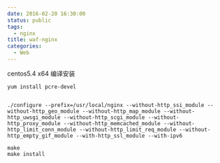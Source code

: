```yaml
---
date: 2016-02-20 16:30:00
status: public
tags:
  - nginx
title: waf-nginx
categories:
  - Web
---
```


centos5.4 x64 编译安装
    
    yum install pcre-devel


    ./configure --prefix=/usr/local/nginx --without-http_ssi_module --without-http_geo_module --without-http_map_module --without-http_uwsgi_module --without-http_scgi_module --without-http_proxy_module --without-http_memcached_module --without-http_limit_conn_module --without-http_limit_req_module --without-http_empty_gif_module --with-http_ssl_module --with-ipv6

    make
    make install